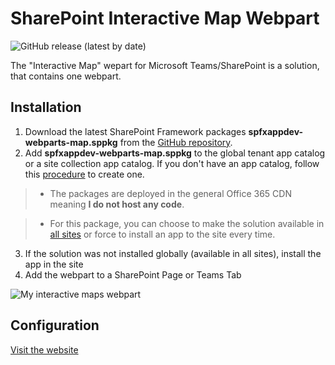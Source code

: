 # SharePoint Interactive Map Webpart

![GitHub release (latest by date)](https://img.shields.io/github/v/release/SPFxAppDev/sp-map-webpart)

The "Interactive Map" wepart for Microsoft Teams/SharePoint is a solution, that contains one webpart.

## Installation

1. Download the latest SharePoint Framework packages **spfxappdev-webparts-map.sppkg** from the [GitHub repository](https://github.com/SPFxAppDev/sp-map-webpart/releases).
2. Add **spfxappdev-webparts-map.sppkg** to the global tenant app catalog or a site collection app catalog. If you don't have an app catalog, follow this [procedure](https://docs.microsoft.com/en-us/sharepoint/use-app-catalog) to create one.

> * The packages are deployed in the general Office 365 CDN meaning **I do not host any code**.


> * For this package, you can choose to make the solution available in [all sites](https://docs.microsoft.com/en-us/sharepoint/dev/spfx/tenant-scoped-deployment) or force to install an app to the site every time.

3. If the solution was not installed globally (available in all sites), install the app in the site
4. Add the webpart to a SharePoint Page or Teams Tab

![My interactive maps webpart](https://spfxappdev.github.io/sp-map-webpart/images/MapWPOverview.gif)

## Configuration

[Visit the website](https://spfxappdev.github.io/sp-map-webpart/)